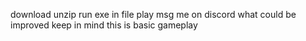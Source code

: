 download
unzip
run exe in file
play
msg me on discord what could be improved
keep in mind this is basic gameplay
